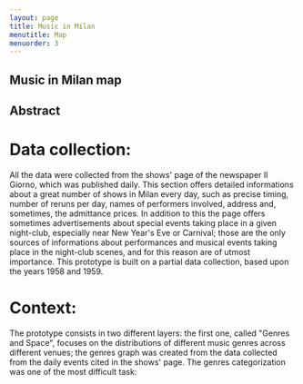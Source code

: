```yaml
---
layout: page
title: Music in Milan
menutitle: Map
menuorder: 3
---
```



## Music in Milan map


## Abstract

# Data collection:
All the data were collected from the shows' page of the newspaper Il Giorno, which was published daily. This section offers detailed informations about a great number of shows in Milan every day, such as precise timing, number of reruns per day, names of performers involved, address and, sometimes, the admittance prices. In addition to this the page offers sometimes advertisements about special events taking place in a given night-club, especially near New Year's Eve or Carnival; those are the only sources of informations about performances and musical events taking place in the night-club scenes, and for this reason are of utmost importance. This prototype is built on a partial data collection, based upon the years 1958 and 1959.

# Context:
The prototype consists in two different layers: the first one, called "Genres and Space", focuses on the distributions of different music genres across different venues; the genres graph was created from the data collected from the daily events cited in the shows' page. The genres categorization was one of the most difficult task:
